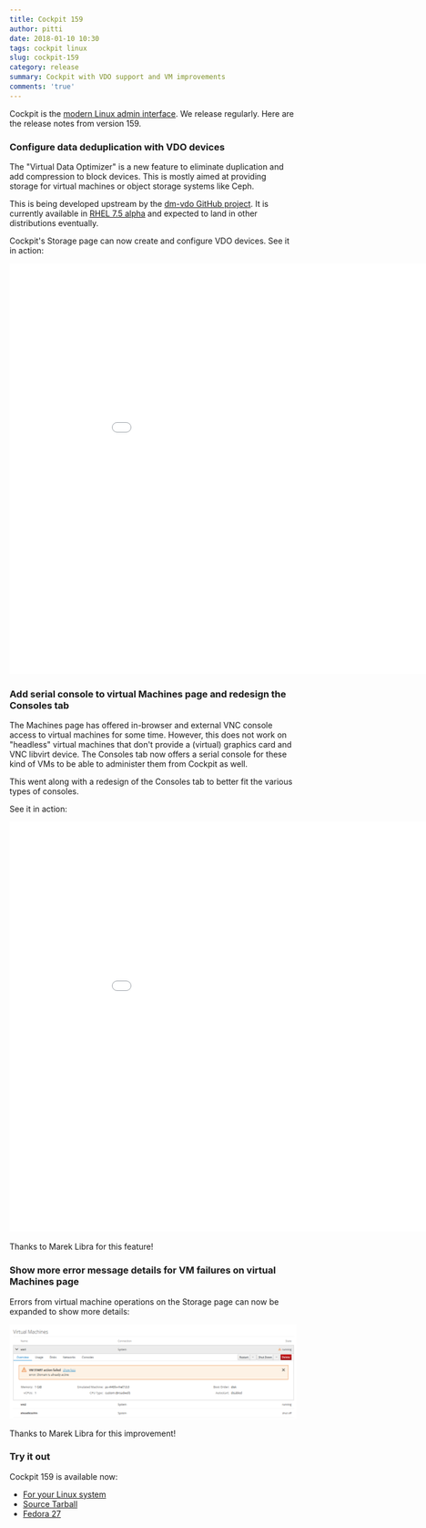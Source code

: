 ```yaml
---
title: Cockpit 159
author: pitti
date: 2018-01-10 10:30
tags: cockpit linux
slug: cockpit-159
category: release
summary: Cockpit with VDO support and VM improvements
comments: 'true'
---
```


Cockpit is the [modern Linux admin interface](https://cockpit-project.org/). We release regularly.
Here are the release notes from version 159.

### Configure data deduplication with VDO devices

The "Virtual Data Optimizer" is a new feature to eliminate duplication and add
compression to block devices. This is mostly aimed at providing storage for
virtual machines or object storage systems like Ceph.

This is being developed upstream by the [dm-vdo GitHub
project](https://github.com/dm-vdo). It is currently available in
[RHEL 7.5 alpha](https://access.redhat.com/documentation/en-us/red_hat_enterprise_linux/7/html/storage_administration_guide/vdo)
and expected to land in other distributions eventually.

Cockpit's Storage page can now create and configure VDO devices. See it in action:

<iframe width="960" height="720" src="//youtube.com/embed/_iOYN4Y24aY?rel=0" frameborder="0" allowfullscreen></iframe>

### Add serial console to virtual Machines page and redesign the Consoles tab

The Machines page has offered in-browser and external VNC console access to
virtual machines for some time. However, this does not work on "headless"
virtual machines that don't provide a (virtual) graphics card and VNC libvirt
device.  The Consoles tab now offers a serial console for these kind of VMs to
be able to administer them from Cockpit as well.

This went along with a redesign of the Consoles tab to better fit the various
types of consoles.

See it in action:

<iframe width="960" height="720" src="//youtube.com/embed/nT2EA6wYkKI?rel=0" frameborder="0" allowfullscreen></iframe>

Thanks to Marek Libra for this feature!

### Show more error message details for VM failures on virtual Machines page

Errors from virtual machine operations on the Storage page can now be expanded
to show more details:

![VM error expander](/images/machines-error-expander.png)

Thanks to Marek Libra for this improvement!

### Try it out

Cockpit 159 is available now:

 * [For your Linux system](https://cockpit-project.org/running.html)
 * [Source Tarball](https://github.com/cockpit-project/cockpit/releases/tag/159)
 * [Fedora 27](https://bodhi.fedoraproject.org/updates/cockpit-159-1.fc27)
